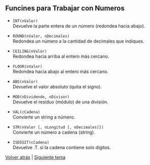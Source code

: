 ## Funcines para Trabajar con Numeros

- `INT(nValor)`   
Devuelve la parte entera de un número (redondea hacia abajo).
- `ROUND(nValor, nDecimales)`  
Redondea un número a la cantidad de decimales que indiques.

- `CEILING(nValor)`   
Redondea hacia arriba al entero más cercano.

- `FLOOR(nValor)`  
Redondea hacia abajo al entero más cercano.

- `ABS(nValor)`  
Devuelve el valor absoluto (quita el signo).
- `MOD(nDividendo, nDivisor)`  
Devuelve el residuo (módulo) de una división.
- `VAL(cCadena)`  
Convierte un string a número.
- `STR(nValor [, nLongitud [, nDecimales]])`  
Convierte un número a cadena (string).

- `ISDIGIT(cCadena)`   
Devuelve .T. si la cadena contiene solo dígitos.

[Volver atrás](./String.md) | 	[Siguiente tema](../Directories.md)